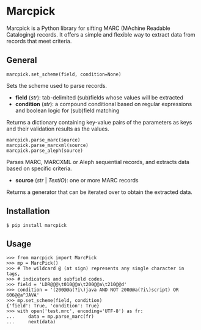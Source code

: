 # Marcpick

Marcpick is a Python library for sifting MARC (MAchine Readable Cataloging)
records. It offers a simple and flexible way to extract data from records
that meet criteria.

## General

```
marcpick.set_scheme(field, condition=None)
```

Sets the scheme used to parse records.

- **field** (*str*): tab-delimited (sub)fields whose values will be extracted
- **condition** (*str*): a compound conditional based on regular expressions
  and boolean logic for (sub)field matching

Returns a dictionary containing key-value pairs of the parameters as keys and
their validation results as the values.

```
marcpick.parse_marc(source)
marcpick.parse_marcxml(source)
marcpick.parse_aleph(source)
```

Parses MARC, MARCXML or Aleph sequential records, and extracts data based on
specific criteria.

- **source** (*str* | *TextIO*): one or more MARC records

Returns a generator that can be iterated over to obtain the extracted data.

## Installation

```
$ pip install marcpick
```

## Usage

```
>>> from marcpick import MarcPick  
>>> mp = MarcPick()
>>> # The wildcard @ (at sign) represents any single character in tags,
>>> # indicators and subfield codes.
>>> field = 'LDR@@@\t010@@a\t200@@a\t210@@d'
>>> condition = '(200@@a(?i\)java AND NOT 200@@a(?i\)script) OR 606@@a^JAVA'
>>> mp.set_scheme(field, condition)
{'field': True, 'condition': True}
>>> with open('test.mrc', encoding='UTF-8') as fr:
...     data = mp.parse_marc(fr)
...     next(data)
```